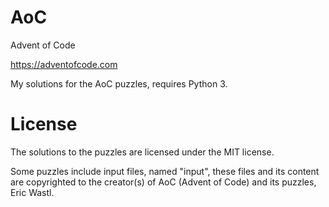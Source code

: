 # AoC

Advent of Code

https://adventofcode.com

My solutions for the AoC puzzles, requires Python 3.

# License

The solutions to the puzzles are licensed under the MIT license.

Some puzzles include input files, named "input", these files and its content are copyrighted to the creator(s) of AoC (Advent of Code) and its puzzles, Eric Wastl.
